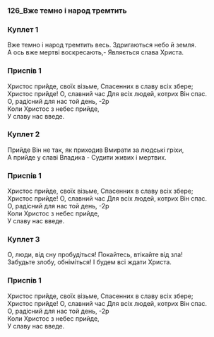 ### 126_Вже темно і народ тремтить
### Куплет 1
Вже темно і народ тремтить весь. Здригаються небо й земля.<br/>А ось вже мертві воскресають,- Являється слава Христа.
### Приспів 1
Христос прийде, своїх візьме, Спасенних в славу всіх збере;<br/>Христос прийде! О, славний час Для всіх людей, котрих Він спас.<br/>О, радісний для нас той день, -2р<br/>Коли Христос з небес прийде,<br/>У славу нас введе.
### Куплет 2
Прийде Він не так, як приходив Вмирати за людські гріхи,<br/>А прийде у славі Владика - Судити живих і мертвих.
### Приспів 1
Христос прийде, своїх візьме, Спасенних в славу всіх збере;<br/>Христос прийде! О, славний час Для всіх людей, котрих Він спас.<br/>О, радісний для нас той день, -2р<br/>Коли Христос з небес прийде,<br/>У славу нас введе.
### Куплет 3
О, люди, від сну пробудіться! Покайтесь, втікайте від зла!<br/>Забудьте злобу, обніміться! І будем всі ждати Христа.
### Приспів 1
Христос прийде, своїх візьме, Спасенних в славу всіх збере;<br/>Христос прийде! О, славний час Для всіх людей, котрих Він спас.<br/>О, радісний для нас той день, -2р<br/>Коли Христос з небес прийде,<br/>У славу нас введе.
